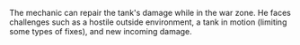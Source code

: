 The mechanic can repair the tank's damage while in the war zone. He faces challenges such as a hostile outside environment, a tank in motion (limiting some types of fixes), and new incoming damage.